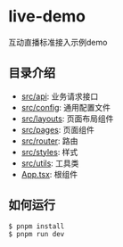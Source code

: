 # live-demo

互动直播标准接入示例demo

## 目录介绍

* [src/api](./src/api): 业务请求接口
* [src/config](./src/config): 通用配置文件
* [src/layouts](./src/layouts): 页面布局组件
* [src/pages](./src/pages): 页面组件
* [src/router](./src/router): 路由
* [src/styles](./src/styles): 样式
* [src/utils](./src/utils): 工具类
* [App.tsx](./src/App.tsx): 根组件

## 如何运行

```shell
$ pnpm install 
$ pnpm run dev
```

